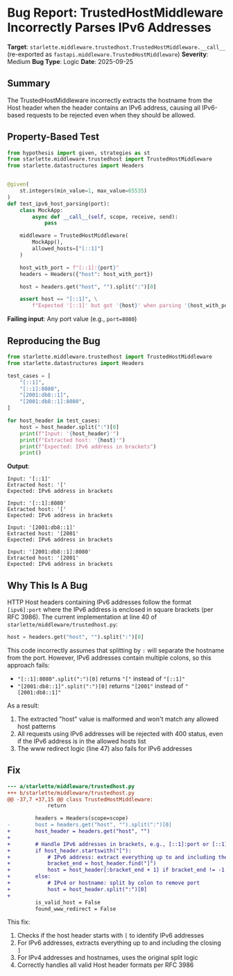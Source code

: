 # Bug Report: TrustedHostMiddleware Incorrectly Parses IPv6 Addresses

**Target**: `starlette.middleware.trustedhost.TrustedHostMiddleware.__call__` (re-exported as `fastapi.middleware.TrustedHostMiddleware`)
**Severity**: Medium
**Bug Type**: Logic
**Date**: 2025-09-25

## Summary

The TrustedHostMiddleware incorrectly extracts the hostname from the Host header when the header contains an IPv6 address, causing all IPv6-based requests to be rejected even when they should be allowed.

## Property-Based Test

```python
from hypothesis import given, strategies as st
from starlette.middleware.trustedhost import TrustedHostMiddleware
from starlette.datastructures import Headers


@given(
    st.integers(min_value=1, max_value=65535)
)
def test_ipv6_host_parsing(port):
    class MockApp:
        async def __call__(self, scope, receive, send):
            pass

    middleware = TrustedHostMiddleware(
        MockApp(),
        allowed_hosts=["[::1]"]
    )

    host_with_port = f"[::1]:{port}"
    headers = Headers({"host": host_with_port})

    host = headers.get("host", "").split(":")[0]

    assert host == "[::1]", \
        f"Expected '[::1]' but got '{host}' when parsing '{host_with_port}'"
```

**Failing input**: Any port value (e.g., `port=8080`)

## Reproducing the Bug

```python
from starlette.middleware.trustedhost import TrustedHostMiddleware
from starlette.datastructures import Headers

test_cases = [
    "[::1]",
    "[::1]:8080",
    "[2001:db8::1]",
    "[2001:db8::1]:8080",
]

for host_header in test_cases:
    host = host_header.split(":")[0]
    print(f"Input: '{host_header}'")
    print(f"Extracted host: '{host}'")
    print(f"Expected: IPv6 address in brackets")
    print()
```

**Output**:
```
Input: '[::1]'
Extracted host: '['
Expected: IPv6 address in brackets

Input: '[::1]:8080'
Extracted host: '['
Expected: IPv6 address in brackets

Input: '[2001:db8::1]'
Extracted host: '[2001'
Expected: IPv6 address in brackets

Input: '[2001:db8::1]:8080'
Extracted host: '[2001'
Expected: IPv6 address in brackets
```

## Why This Is A Bug

HTTP Host headers containing IPv6 addresses follow the format `[ipv6]:port` where the IPv6 address is enclosed in square brackets (per RFC 3986). The current implementation at line 40 of `starlette/middleware/trustedhost.py`:

```python
host = headers.get("host", "").split(":")[0]
```

This code incorrectly assumes that splitting by `:` will separate the hostname from the port. However, IPv6 addresses contain multiple colons, so this approach fails:

- `"[::1]:8080".split(":")[0]` returns `"["` instead of `"[::1]"`
- `"[2001:db8::1]".split(":")[0]` returns `"[2001"` instead of `"[2001:db8::1]"`

As a result:
1. The extracted "host" value is malformed and won't match any allowed host patterns
2. All requests using IPv6 addresses will be rejected with 400 status, even if the IPv6 address is in the allowed hosts list
3. The www redirect logic (line 47) also fails for IPv6 addresses

## Fix

```diff
--- a/starlette/middleware/trustedhost.py
+++ b/starlette/middleware/trustedhost.py
@@ -37,7 +37,15 @@ class TrustedHostMiddleware:
             return

         headers = Headers(scope=scope)
-        host = headers.get("host", "").split(":")[0]
+        host_header = headers.get("host", "")
+
+        # Handle IPv6 addresses in brackets, e.g., [::1]:port or [::1]
+        if host_header.startswith("["):
+            # IPv6 address: extract everything up to and including the closing bracket
+            bracket_end = host_header.find("]")
+            host = host_header[:bracket_end + 1] if bracket_end != -1 else host_header
+        else:
+            # IPv4 or hostname: split by colon to remove port
+            host = host_header.split(":")[0]
+
         is_valid_host = False
         found_www_redirect = False
```

This fix:
1. Checks if the host header starts with `[` to identify IPv6 addresses
2. For IPv6 addresses, extracts everything up to and including the closing `]`
3. For IPv4 addresses and hostnames, uses the original split logic
4. Correctly handles all valid Host header formats per RFC 3986